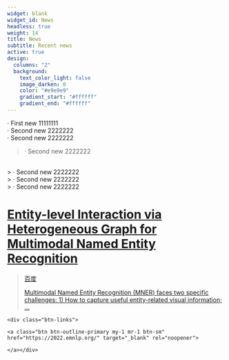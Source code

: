 ```yaml
---
widget: blank
widget_id: News
headless: true
weight: 14
title: News
subtitle: Recent news
active: true
design:
  columns: "2"
  background:
    text_color_light: false
    image_darken: 0
    color: "#e9e9e9"
    gradient_start: "#ffffff"
    gradient_end: "#ffffff"
---
```

  · First new 11111111
<br/>
  · Second new 2222222
<br/>
  · Second new 2222222
<br/>
>  · Second new 2222222
<br/>
>  · Second new 2222222
<br/>
<!--StartFragment-->
>  · Second new 2222222
<br/>
<!--EndFragment-->
<!--StartFragment-->
>  · Second new 2222222
<br/>
<!--EndFragment-->

<!--StartFragment-->

# [Entity-level Interaction via Heterogeneous Graph for Multimodal Named Entity Recognition](https://pris-nlp.github.io/en/publication/entity-level-interaction-via-heterogeneous-graph-for-multimodal-named-entity-recognition/)

<!--EndFragment-->

> [百度](https://www.baidu.com)
>
> [Multimodal Named Entity Recognition (MNER) faces two specific challenges: 1) How to capture useful entity-related visual information; …](https://pris-nlp.github.io/en/publication/entity-level-interaction-via-heterogeneous-graph-for-multimodal-named-entity-recognition/)


`<﻿div class="btn-links">`

`<﻿a class="btn btn-outline-primary my-1 mr-1 btn-sm" href="https://2022.emnlp.org/" target="_blank" rel="noopener">`

`</a></div>`